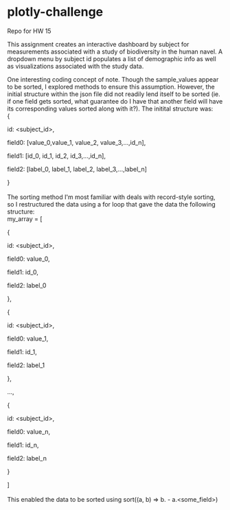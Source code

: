 # plotly-challenge
Repo for HW 15

This assignment creates an interactive dashboard by subject for measurements associated with a study of biodiversity in the human navel. A dropdown menu by subject id populates a list of demographic info as well as visualizations associated with the study data.

One interesting coding concept of note. Though the sample_values appear to be sorted, I explored methods to ensure this assumption. However, the initial structure within the json file did not readily lend itself to be sorted (ie. if one field gets sorted, what guarantee do I have that another field will have its corresponding values sorted along with it?). The initital structure was:\
{\
    <p> id: <subject_id>,</p>
    <p> field0: [value_0,value_1, value_2, value_3,...,id_n],</p>
    <p> field1: [id_0, id_1, id_2, id_3,...,id_n],</p>
    <p> field2: [label_0, label_1, label_2, label_3,...,label_n]</p>
}\
\
The sorting method I'm most familiar with deals with record-style sorting, so I restructured the data using a for loop that gave the data the following structure:\
my_array = [\
    <p> {</p>
    <p> id: <subject_id>,</p>
    <p> field0: value_0,</p>
    <p> field1: id_0,</p>
    <p> field2: label_0</p>
    <p> },</p>
    <p> {</p>
    <p> id: <subject_id>,</p>
    <p> field0: value_1,</p>
    <p> field1: id_1,</p>
    <p> field2: label_1</p>
    <p> },</p>
    <p> ...,</p>
    <p> {</p>
    <p> id: <subject_id>,</p>
    <p> field0: value_n,</p>
    <p> field1: id_n,</p>
    <p> field2: label_n</p>
    <p> }</p>
]\
\
This enabled the data to be sorted using sort((a, b) => b.<some field> - a.<some_field>)